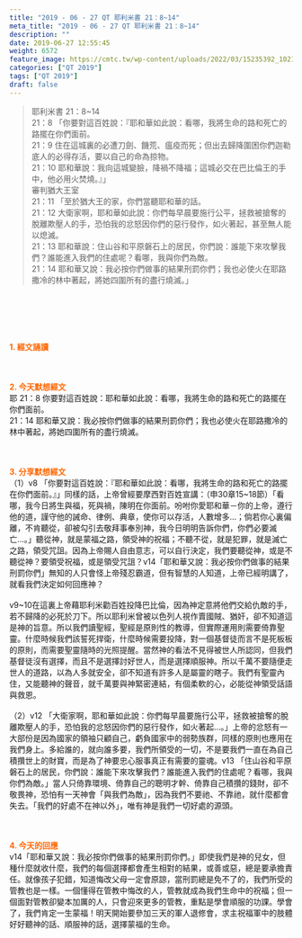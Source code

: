 ```yaml
---
title: "2019 - 06 - 27 QT 耶利米書 21：8~14"
meta_title: "2019 - 06 - 27 QT 耶利米書 21：8~14"
description: ""
date: 2019-06-27 12:55:45
weight: 6572
feature_image: https://cmtc.tw/wp-content/uploads/2022/03/15235392_10211799862337740_180693556567566654_o-1.webp
categories: ["QT 2019"]
tags: ["QT 2019"]
draft: false
---
```


<blockquote>耶利米書 21：8~14<br />
21：8 「你要對這百姓說：『耶和華如此說：看哪，我將生命的路和死亡的路擺在你們面前。<br />
21：9 住在這城裏的必遭刀劍、饑荒、瘟疫而死；但出去歸降圍困你們迦勒底人的必得存活，要以自己的命為掠物。<br />
21：10 耶和華說：我向這城變臉，降禍不降福；這城必交在巴比倫王的手中，他必用火焚燒。』」<br />
審判猶大王室<br />
21：11 「至於猶大王的家，你們當聽耶和華的話。<br />
21：12 大衛家啊，耶和華如此說：你們每早晨要施行公平，拯救被搶奪的脫離欺壓人的手，恐怕我的忿怒因你們的惡行發作，如火著起，甚至無人能以熄滅。<br />
21：13 耶和華說：住山谷和平原磐石上的居民，你們說：誰能下來攻擊我們？誰能進入我們的住處呢？看哪，我與你們為敵。<br />
21：14 耶和華又說：我必按你們做事的結果刑罰你們；我也必使火在耶路撒冷的林中著起，將她四圍所有的盡行燒滅。」</blockquote><br />
&nbsp;<br />
<br />
&nbsp;<br />
<br />
<span style="color: #ff6600;"><strong>1. </strong><strong>經文誦讀</strong></span><br />
<br />
<span style="color: #ff6600;"><strong> </strong></span><br />
<br />
<span style="color: #ff6600;"><strong>2. 今天默想</strong><strong>經文<br />
</strong></span>耶 21：8 你要對這百姓說：耶和華如此說：看哪，我將生命的路和死亡的路擺在你們面前。<br />
21：14 耶和華又說：我必按你們做事的結果刑罰你們；我也必使火在耶路撒冷的林中著起，將她四圍所有的盡行燒滅。<br />
<br />
&nbsp;<br />
<br />
<span style="color: #ff6600;"><strong>3. 分享默想經文<br />
</strong></span>（1）v8 「你要對這百姓說：『耶和華如此說：看哪，我將生命的路和死亡的路擺在你們面前。』」同樣的話，上帝曾經要摩西對百姓宣講：（申30章15~18節）「看哪，我今日將生與福，死與禍，陳明在你面前。吩咐你愛耶和華－你的上帝，遵行他的道，謹守他的誡命、律例、典章，使你可以存活，人數增多…；倘若你心裏偏離，不肯聽從，卻被勾引去敬拜事奉別神，我今日明明告訴你們，你們必要滅亡…。」聽從神，就是蒙福之路，領受神的祝福；不聽不從，就是犯罪，就是滅亡之路，領受咒詛。因為上帝賜人自由意志，可以自行決定，我們要聽從神，或是不聽從神？要領受祝福，或是領受咒詛？v14「耶和華又說：我必按你們做事的結果刑罰你們」無知的人只會怪上帝殘忍霸道，但有智慧的人知道，上帝已經明講了，就看我們決定如何回應神？<br />
<br />
v9~10在這裏上帝藉耶利米勸百姓投降巴比倫，因為神定意將他們交給仇敵的手，若不歸降的必死於刀下。所以耶利米曾被以色列人視作賣國賊、猶奸，卻不知道這是神的旨意。所以我們讀聖經，聖經是原則性的教導，但實際運用則需要倚靠聖靈。什麼時候我們該誓死捍衛，什麼時候需要投降，對一個基督徒而言不是死板板的原則，而需要聖靈隨時的光照提醒。當然神的看法不見得被世人所認同，但我們基督徒沒有選擇，而且不是選擇討好世人，而是選擇順服神。所以千萬不要隨便走世人的道路，以為人多就安全，卻不知道有許多人是屬靈的瞎子。我們有聖靈內住，又能聽神的聲音，就千萬要與神緊密連結，有個柔軟的心，必能從神領受話語與救恩。<br />
<br />
（2）v12 「大衛家啊，耶和華如此說：你們每早晨要施行公平，拯救被搶奪的脫離欺壓人的手，恐怕我的忿怒因你們的惡行發作，如火著起…。」上帝的忿怒有一大部份是因為國家的領袖只顧自己，虧負國家中的弱勢族群，同樣的原則也應用在我們身上。多給誰的，就向誰多要，我們所領受的一切，不是要我們一直在為自己積攢世上的財寶，而是為了神要忠心服事真正有需要的靈魂。v13 「住山谷和平原磐石上的居民，你們說：誰能下來攻擊我們？誰能進入我們的住處呢？看哪，我與你們為敵。」當人只倚靠環境、倚靠自己的聰明才幹、倚靠自己積攢的錢財，卻不敬畏神，恐怕有一天神會「與我們為敵」，因為我們不要祂、不靠祂，就什麼都會失去。「我們的好處不在神以外」，唯有神是我們一切好處的源頭。<br />
<br />
&nbsp;<br />
<br />
<span style="color: #ff6600;"><strong>4. 今天的回應<br />
</strong></span>v14「耶和華又說：我必按你們做事的結果刑罰你們。」即使我們是神的兒女，但種什麼就收什麼，我們的每個選擇都會產生相對的結果，或善或惡，總是要承擔責任。就像孩子犯錯，知道悔改父母一定會原諒，當刑罰總是免不了的，我們所受的管教也是一樣。一個懂得在管教中悔改的人，管教就成為我們生命中的祝福；但一個面對管教卻變本加厲的人，只會迎來更多的管教，重點是學會順服的功課。學會了，我們肯定一生蒙福！明天開始要參加三天的軍人退修會，求主祝福軍中的肢體好好聽神的話、順服神的話，選擇蒙福的生命。<br />
<br />
&nbsp;
        